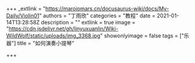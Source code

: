 +++
_extlink = "https://maroiomars.cn/docusaurus-wiki/docs/My-Daily/Violin01"
authors = "丁雨欣"
categories = "教程"
date = 2021-01-14T13:28:58Z
description = ""
extlink = true
image = "https://cdn.jsdelivr.net/gh/linyuxuanlin/Wiki-WildWolf/static/uploads/img_3368.jpg"
showonlyimage = false
tags = ["乐器"]
title = "如何演奏小提琴"

+++
